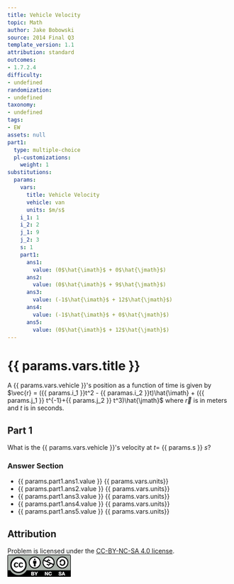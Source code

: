 ```yaml
---
title: Vehicle Velocity
topic: Math
author: Jake Bobowski
source: 2014 Final Q3
template_version: 1.1
attribution: standard
outcomes:
- 1.7.2.4
difficulty:
- undefined
randomization:
- undefined
taxonomy:
- undefined
tags:
- EW
assets: null
part1:
  type: multiple-choice
  pl-customizations:
    weight: 1
substitutions:
  params:
    vars:
      title: Vehicle Velocity
      vehicle: van
      units: $m/s$
    i_1: 1
    i_2: 2
    j_1: 9
    j_2: 3
    s: 1
    part1:
      ans1:
        value: (0$\hat{\imath}$ + 0$\hat{\jmath}$)
      ans2:
        value: (0$\hat{\imath}$ + 9$\hat{\jmath}$)
      ans3:
        value: (-1$\hat{\imath}$ + 12$\hat{\jmath}$)
      ans4:
        value: (-1$\hat{\imath}$ + 0$\hat{\jmath}$)
      ans5:
        value: (0$\hat{\imath}$ + 12$\hat{\jmath}$)
---
```

# {{ params.vars.title }}
A {{ params.vars.vehicle }}'s position as a function of time is given by $\vec{r} = ({{ params.i_1 }}t^2 - {{ paramas.i_2 }}t)\hat{\imath} + ({{ params.j_1 }} t^{-1}+{{ params.j_2 }} t^3)\hat{\jmath}$ where $\vec{r}$ is in meters and $t$ is in seconds.

## Part 1

What is the {{ params.vars.vehicle }}'s velocity at $t=$ {{ params.s }} $s$?

### Answer Section

- {{ params.part1.ans1.value }} {{ params.vars.units}}
- {{ params.part1.ans2.value }} {{ params.vars.units}}
- {{ params.part1.ans3.value }} {{ params.vars.units}}
- {{ params.part1.ans4.value }} {{ params.vars.units}}
- {{ params.part1.ans5.value }} {{ params.vars.units}}

## Attribution

Problem is licensed under the [CC-BY-NC-SA 4.0 license](https://creativecommons.org/licenses/by-nc-sa/4.0/).<br> ![The Creative Commons 4.0 license requiring attribution-BY, non-commercial-NC, and share-alike-SA license.](https://raw.githubusercontent.com/firasm/bits/master/by-nc-sa.png)